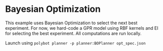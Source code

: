 # Bayesian Optimization

This example uses Bayesian Optimization to select the next best experiment.
For now, we hard-code a GPR model using RBF kernels and EI for selecting the best experiment.
All computations are run locally.

Launch using `polybot planner -p planner:BOPlanner opt_spec.json`
